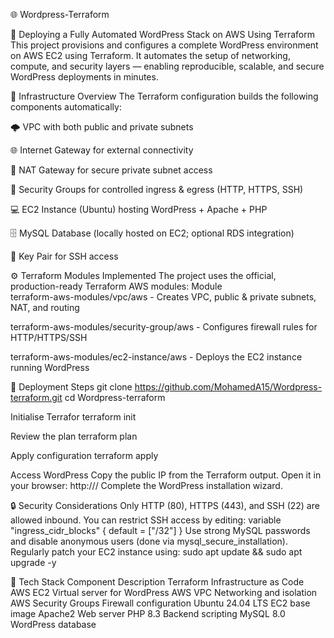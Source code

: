 🌐 Wordpress-Terraform

🚀 Deploying a Fully Automated WordPress Stack on AWS Using Terraform
This project provisions and configures a complete WordPress environment on AWS EC2 using Terraform.
It automates the setup of networking, compute, and security layers — enabling reproducible, scalable, and secure WordPress deployments in minutes.



🧱 Infrastructure Overview
The Terraform configuration builds the following components automatically:

🌩️ VPC with both public and private subnets

🌐 Internet Gateway for external connectivity

🔁 NAT Gateway for secure private subnet access

🧱 Security Groups for controlled ingress & egress (HTTP, HTTPS, SSH)

💻 EC2 Instance (Ubuntu) hosting WordPress + Apache + PHP

🗄️ MySQL Database (locally hosted on EC2; optional RDS integration)

🔐 Key Pair for SSH access





⚙️ Terraform Modules Implemented
The project uses the official, production-ready Terraform AWS modules:
Module	                        
terraform-aws-modules/vpc/aws - Creates VPC, public & private subnets, NAT, and routing

terraform-aws-modules/security-group/aws -	Configures firewall rules for HTTP/HTTPS/SSH

terraform-aws-modules/ec2-instance/aws	- Deploys the EC2 instance running WordPress


🚀 Deployment Steps
git clone https://github.com/MohamedA15/Wordpress-terraform.git
cd Wordpress-terraform

Initialise Terrafor
terraform init

Review the plan
terraform plan

Apply configuration
terraform apply 

Access WordPress
Copy the public IP from the Terraform output.
Open it in your browser: http://<public-ip>/
Complete the WordPress installation wizard.


🔒 Security Considerations
Only HTTP (80), HTTPS (443), and SSH (22) are allowed inbound.
You can restrict SSH access by editing:
variable "ingress_cidr_blocks" {
  default = ["<your-public-ip>/32"]
}
Use strong MySQL passwords and disable anonymous users (done via mysql_secure_installation).
Regularly patch your EC2 instance using:
sudo apt update && sudo apt upgrade -y



🧰 Tech Stack
Component	Description
Terraform	Infrastructure as Code
AWS EC2	Virtual server for WordPress
AWS VPC	Networking and isolation
AWS Security Groups	Firewall configuration
Ubuntu 24.04 LTS	EC2 base image
Apache2	Web server
PHP 8.3	Backend scripting
MySQL 8.0	WordPress database

